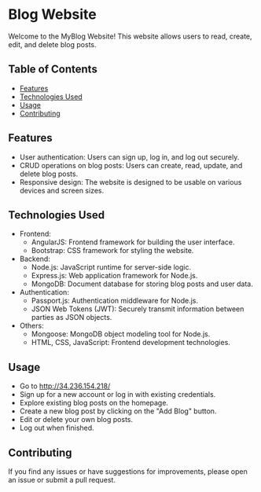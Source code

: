 # Blog Website

Welcome to the MyBlog Website! This website allows users to read, create, edit, and delete blog posts.

## Table of Contents

- [Features](#features)
- [Technologies Used](#technologies-used)
- [Usage](#usage)
- [Contributing](#contributing)

## Features

- User authentication: Users can sign up, log in, and log out securely.
- CRUD operations on blog posts: Users can create, read, update, and delete blog posts.
- Responsive design: The website is designed to be usable on various devices and screen sizes.

## Technologies Used

- Frontend:
  - AngularJS: Frontend framework for building the user interface.
  - Bootstrap: CSS framework for styling the website.
- Backend:
  - Node.js: JavaScript runtime for server-side logic.
  - Express.js: Web application framework for Node.js.
  - MongoDB: Document database for storing blog posts and user data.
- Authentication:
  - Passport.js: Authentication middleware for Node.js.
  - JSON Web Tokens (JWT): Securely transmit information between parties as JSON objects.
- Others:
  - Mongoose: MongoDB object modeling tool for Node.js.
  - HTML, CSS, JavaScript: Frontend development technologies.

## Usage

- Go to http://34.236.154.218/
- Sign up for a new account or log in with existing credentials.
- Explore existing blog posts on the homepage.
- Create a new blog post by clicking on the "Add Blog" button.
- Edit or delete your own blog posts.
- Log out when finished.

## Contributing

If you find any issues or have suggestions for improvements, please open an issue or submit a pull request.
